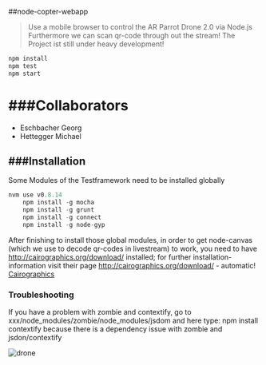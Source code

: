 ##node-copter-webapp

>Use a mobile browser to control the AR Parrot Drone 2.0 via Node.js
>Furthermore we can scan qr-code through out the stream!
>The Project ist still under heavy development!

```javascript
npm install
npm test
npm start
```

###Collaborators
======
- Eschbacher Georg
- Hettegger Michael

###Installation
--------

Some Modules of the Testframework need to be installed globally
```javascript
nvm use v0.8.14
	npm install -g mocha
	npm install -g grunt
	npm install -g connect
	npm install -g node-gyp
```
	
After finishing to install those global modules, in order to get node-canvas
(which we use to decode qr-codes in livestream) to work, you need to have 
http://cairographics.org/download/ installed; for further installation-information
visit their page
http://cairographics.org/download/ - automatic! [Cairographics](http://cairographics.org/download/)


### Troubleshooting
If you have a problem with zombie and contextify, go to 
	xxx/node_modules/zombie/node_modules/jsdom
and here type:
	npm install contextify
because there is a dependency issue with zombie and jsdon/contextify


![drone](http://multimediatechnology.at/~fhs33718/upload/Foto.png)


